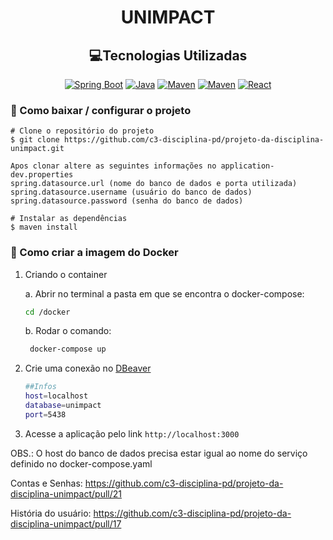 <h1 align="center">UNIMPACT</h1>


<h2 align="center">💻Tecnologias Utilizadas </h2>
<p align="center">
<a href="https://docs.spring.io/spring-boot/docs/2.5.3.RELEASE/reference/html/"><img alt="Spring Boot" src="https://img.shields.io/badge/Spring Boot-2.5.3-brightgreen.svg"/></a>
<!-- <a href="https://www.codacy.com?utm_source=github.com&amp;utm_medium=referral&amp;utm_content=MachineResearchGroup/SoftwareLab-API&amp;utm_campaign=Badge_Grade"><img src="https://app.codacy.com/project/badge/Grade/cf253d76b9fa4d4887191a74c6bc30a9"/></a> -->
<a href="https://www.oracle.com/technetwork/java/javase/downloads/index.html"><img alt="Java" src="https://img.shields.io/badge/Java-17-orange.svg"/></a>
<a href="https://maven.apache.org/"><img alt="Maven" src="https://img.shields.io/badge/Maven-4.0.0-yellowgreen.svg"/></a>
<a href="https://maven.apache.org/"><img alt="Maven" src="https://img.shields.io/badge/PostgreSQL-blue.svg"/></a>
<a href="https://reactjs.org/"><img alt="React" src="https://badges.aleen42.com/src/react.svg"/></a>
</p>

### 📁 Como baixar / configurar o projeto

``` 
# Clone o repositório do projeto
$ git clone https://github.com/c3-disciplina-pd/projeto-da-disciplina-unimpact.git

Apos clonar altere as seguintes informações no application-dev.properties
spring.datasource.url (nome do banco de dados e porta utilizada)
spring.datasource.username (usuário do banco de dados)
spring.datasource.password (senha do banco de dados)

# Instalar as dependências
$ maven install 
```

### 🐋 Como criar a imagem do Docker

1. Criando o container
   
   a. Abrir no terminal a pasta em que se encontra o docker-compose:
    ```sh
    cd /docker
    ```
   b. Rodar o comando:
   ```sh
    docker-compose up
    ```
2. Crie uma conexão no [DBeaver]
    ```sh
    ##Infos
    host=localhost
    database=unimpact
    port=5438
    ```
3. Acesse a aplicação pelo link ```http://localhost:3000```

OBS.: O host do banco de dados precisa estar igual ao nome do serviço definido no docker-compose.yaml

Contas e Senhas:
https://github.com/c3-disciplina-pd/projeto-da-disciplina-unimpact/pull/21

História do usuário:
https://github.com/c3-disciplina-pd/projeto-da-disciplina-unimpact/pull/17


[//]: # (These are reference links used in the body of this note and get stripped out when the markdown processor does its job. 
There is no need to format nicely because it shouldn't be seen. Thanks SO - http://stackoverflow.com/questions/4823468/store-comments-in-markdown-syntax)

[DBeaver]: <https://dbeaver.io/download/>
